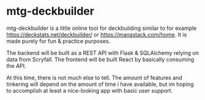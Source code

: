 # mtg-deckbuilder

mtg-deckbuilder is a little online tool for deckbuilding similar to for example 
https://deckstats.net/deckbuilder/ or https://manastack.com/home. It is made purely for fun & practice
purposes.

The backend will be built as a REST API with Flask & SQLAlchemy relying on data from Scryfall. The frontend will be built 
React by basically consuming the API.

At this time, there is not much else to tell. The amount of features and tinkering will depend on the
amount of time i have available, but im hoping to accomplish at least a nice-looking app with basic
user support.